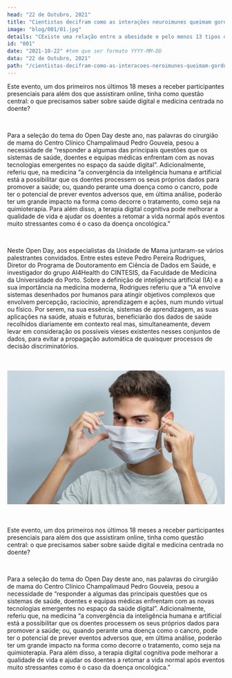 ```yaml
---
head: "22 de Outubro, 2021"
title: "Cientistas decifram como as interações neuroimunes queimam gordura visceral"
image: "blog/001/01.jpg"
details: "CExiste uma relação entre a obesidade e pelo menos 13 tipos de cancro, incluindo dois dos mais prevalentes (cancro da mama e cancro colorretal), bem como doenças cardiovasculares que continuam a ser uma das principais causas de morte em todo o mundo."
id: "001"
date: "2021-10-22" #tem que ser formato YYYY-MM-DD
data: "22 de Outubro, 2021"
path: "/cientistas-decifram-como-as-interacoes-neroimunes-queimam-gordura-visceral/"
---
```



<div class="split">

<div>
<p>
  Este evento, um dos primeiros nos últimos 18 meses a receber participantes presenciais para além dos que assistiram online, tinha como questão central: o que precisamos saber sobre saúde digital e medicina centrada no doente?
</p>
<br>
<p>
Para a seleção do tema do Open Day deste ano, nas palavras do cirurgião de mama do Centro Clínico Champalimaud Pedro Gouveia, pesou a necessidade de “responder a algumas das principais questões que os sistemas de saúde, doentes e equipas médicas enfrentam com as novas tecnologias emergentes no espaço da saúde digital”. Adicionalmente, referiu que, na medicina “a convergência da inteligência humana e artificial está a possibilitar que os doentes processem os seus próprios dados para promover a saúde; ou, quando perante uma doença como o cancro, pode ter o potencial de prever eventos adversos que, em última análise, poderão ter um grande impacto na forma como decorre o tratamento, como seja na quimioterapia. Para além disso, a terapia digital cognitiva pode melhorar a qualidade de vida e ajudar os doentes a retomar a vida normal após eventos muito stressantes como é o caso da doença oncológica.”
</p>
<br>
<p>
Neste Open Day, aos especialistas da Unidade de Mama juntaram-se vários palestrantes convidados. Entre estes esteve Pedro Pereira Rodrigues, Diretor do Programa de Doutoramento em Ciência de Dados em Saúde, e investigador do grupo AI4Health do CINTESIS, da Faculdade de Medicina da Universidade do Porto. Sobre a definição de inteligência artificial (IA) e a sua importância na medicina moderna, Rodrigues referiu que a “IA envolve sistemas desenhados por humanos para atingir objetivos complexos que envolvem percepção, raciocínio, aprendizagem e ações, num mundo virtual ou físico. Por serem, na sua essência, sistemas de aprendizagem, as suas aplicações na saúde, atuais e futuras, beneficiarão dos dados de saúde recolhidos diariamente em contexto real mas, simultaneamente, devem levar em consideração os possíveis vieses existentes nesses conjuntos de dados, para evitar a propagação automática de quaisquer processos de decisão discriminatórios.
</p>
<br>
<br>

<img src="../images/blog/004/02.jpg" alt="A Importância da Terapia da Fala em Tempos de Pandemia">
<br>
<br>
<br>
<p>
  Este evento, um dos primeiros nos últimos 18 meses a receber participantes presenciais para além dos que assistiram online, tinha como questão central: o que precisamos saber sobre saúde digital e medicina centrada no doente?
</p>
<br>
<p>
Para a seleção do tema do Open Day deste ano, nas palavras do cirurgião de mama do Centro Clínico Champalimaud Pedro Gouveia, pesou a necessidade de “responder a algumas das principais questões que os sistemas de saúde, doentes e equipas médicas enfrentam com as novas tecnologias emergentes no espaço da saúde digital”. Adicionalmente, referiu que, na medicina “a convergência da inteligência humana e artificial está a possibilitar que os doentes processem os seus próprios dados para promover a saúde; ou, quando perante uma doença como o cancro, pode ter o potencial de prever eventos adversos que, em última análise, poderão ter um grande impacto na forma como decorre o tratamento, como seja na quimioterapia. Para além disso, a terapia digital cognitiva pode melhorar a qualidade de vida e ajudar os doentes a retomar a vida normal após eventos muito stressantes como é o caso da doença oncológica.”
</p>
<br>
</div>
</div>



